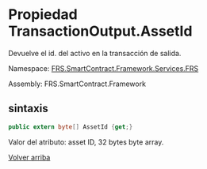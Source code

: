 # Propiedad TransactionOutput.AssetId

Devuelve el id. del activo en la transacción de salida.

Namespace: [FRS.SmartContract.Framework.Services.FRS](../../FRS.md)

Assembly: FRS.SmartContract.Framework

## sintaxis

```c#
public extern byte[] AssetId {get;}
```

Valor del atributo: asset ID, 32 bytes byte array.



[Volver arriba](../TransactionOutput.md)
